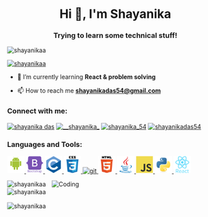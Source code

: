 <h1 align="center">Hi 👋, I'm Shayanika </h1>
<h3 align="center">Trying to learn some technical stuff!</h3>

<p align="left"> <img src="https://komarev.com/ghpvc/?username=shayanikaa&label=Profile%20views&color=0e75b6&style=flat" alt="shayanikaa" /> </p>

<p align="left"> <a href="https://github.com/ryo-ma/github-profile-trophy"><img src="https://github-profile-trophy.vercel.app/?username=shayanikaa" alt="shayanikaa" /></a> </p>

- 🌱 I’m currently learning **React & problem solving**

- 📫 How to reach me **shayanikadas54@gmail.com**

<h3 align="left">Connect with me:</h3>
<p align="left">
<a href="https://linkedin.com/in/shayanika das" target="blank"><img align="center" src="https://raw.githubusercontent.com/rahuldkjain/github-profile-readme-generator/master/src/images/icons/Social/linked-in-alt.svg" alt="shayanika das" height="30" width="40" /></a>
<a href="https://instagram.com/__shayanika_" target="blank"><img align="center" src="https://raw.githubusercontent.com/rahuldkjain/github-profile-readme-generator/master/src/images/icons/Social/instagram.svg" alt="__shayanika_" height="30" width="40" /></a>
<a href="https://www.codechef.com/users/shayanika_54" target="blank"><img align="center" src="https://cdn.jsdelivr.net/npm/simple-icons@3.1.0/icons/codechef.svg" alt="shayanika_54" height="30" width="40" /></a>
<a href="https://www.hackerrank.com/shayanikadas54" target="blank"><img align="center" src="https://raw.githubusercontent.com/rahuldkjain/github-profile-readme-generator/master/src/images/icons/Social/hackerrank.svg" alt="shayanikadas54" height="30" width="40" /></a>
</p>

<h3 align="left">Languages and Tools:</h3>
<p align="left"> <a href="https://developer.android.com" target="_blank" rel="noreferrer"> <img src="https://raw.githubusercontent.com/devicons/devicon/master/icons/android/android-original-wordmark.svg" alt="android" width="40" height="40"/> </a> <a href="https://getbootstrap.com" target="_blank" rel="noreferrer"> <img src="https://raw.githubusercontent.com/devicons/devicon/master/icons/bootstrap/bootstrap-plain-wordmark.svg" alt="bootstrap" width="40" height="40"/> </a> <a href="https://www.cprogramming.com/" target="_blank" rel="noreferrer"> <img src="https://raw.githubusercontent.com/devicons/devicon/master/icons/c/c-original.svg" alt="c" width="40" height="40"/> </a> <a href="https://www.w3schools.com/css/" target="_blank" rel="noreferrer"> <img src="https://raw.githubusercontent.com/devicons/devicon/master/icons/css3/css3-original-wordmark.svg" alt="css3" width="40" height="40"/> </a> <a href="https://git-scm.com/" target="_blank" rel="noreferrer"> <img src="https://www.vectorlogo.zone/logos/git-scm/git-scm-icon.svg" alt="git" width="40" height="40"/> </a> <a href="https://www.w3.org/html/" target="_blank" rel="noreferrer"> <img src="https://raw.githubusercontent.com/devicons/devicon/master/icons/html5/html5-original-wordmark.svg" alt="html5" width="40" height="40"/> </a> <a href="https://www.java.com" target="_blank" rel="noreferrer"> <img src="https://raw.githubusercontent.com/devicons/devicon/master/icons/java/java-original.svg" alt="java" width="40" height="40"/> </a> <a href="https://developer.mozilla.org/en-US/docs/Web/JavaScript" target="_blank" rel="noreferrer"> <img src="https://raw.githubusercontent.com/devicons/devicon/master/icons/javascript/javascript-original.svg" alt="javascript" width="40" height="40"/> </a> <a href="https://www.python.org" target="_blank" rel="noreferrer"> <img src="https://raw.githubusercontent.com/devicons/devicon/master/icons/python/python-original.svg" alt="python" width="40" height="40"/> </a> <a href="https://reactjs.org/" target="_blank" rel="noreferrer"> <img src="https://raw.githubusercontent.com/devicons/devicon/master/icons/react/react-original-wordmark.svg" alt="react" width="40" height="40"/> </a> </p>

<p><img align="right" alt="Coding" width="400" src="https://cdn.dribbble.com/users/264642..."/></p>
<p><img align="left" src="https://github-readme-stats.vercel.app/api/top-langs?username=shayanikaa&show_icons=true&locale=en&layout=compact" alt="shayanikaa" /></p>
<p>&nbsp;<img align="center" src="https://github-readme-stats.vercel.app/api?username=shayanikaa&show_icons=true&locale=en" alt="shayanikaa" /></p>

<p><img align="center" src="https://github-readme-streak-stats.herokuapp.com/?user=shayanikaa&" alt="shayanikaa" /></p>
